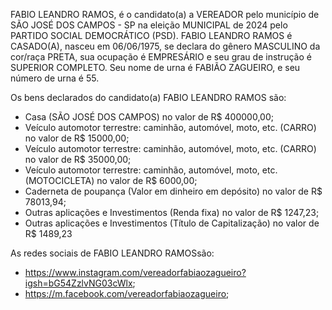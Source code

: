 FABIO LEANDRO RAMOS, é o candidato(a) a VEREADOR pelo município de SÃO JOSÉ DOS CAMPOS - SP na eleição MUNICIPAL de 2024 pelo PARTIDO SOCIAL DEMOCRÁTICO (PSD). FABIO LEANDRO RAMOS é CASADO(A), nasceu em 06/06/1975, se declara do gênero MASCULINO da cor/raça PRETA, sua ocupação é EMPRESÁRIO e seu grau de instrução é SUPERIOR COMPLETO. Seu nome de urna é FABIÃO ZAGUEIRO, e seu número de urna é 55.

Os bens declarados do candidato(a) FABIO LEANDRO RAMOS são: 
- Casa (SÃO JOSÉ DOS CAMPOS) no valor de R$ 400000,00;
- Veículo automotor terrestre: caminhão, automóvel, moto, etc. (CARRO) no valor de R$ 15000,00;
- Veículo automotor terrestre: caminhão, automóvel, moto, etc. (CARRO) no valor de R$ 35000,00;
- Veículo automotor terrestre: caminhão, automóvel, moto, etc. (MOTOCICLETA) no valor de R$ 6000,00;
- Caderneta de poupança (Valor em dinheiro em depósito) no valor de R$ 78013,94;
- Outras aplicações e Investimentos (Renda fixa) no valor de R$ 1247,23;
- Outras aplicações e Investimentos (Título de Capitalização) no valor de R$ 1489,23

As redes sociais de FABIO LEANDRO RAMOSsão:
- https://www.instagram.com/vereadorfabiaozagueiro?igsh=bG54ZzlvNG03cWlx;
- https://m.facebook.com/vereadorfabiaozagueiro;